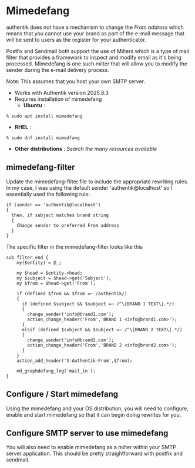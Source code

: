 # Mimedefang
authentik does not have a mechanism to change the _From address_ which means that you cannot use your brand as part of the e-mail message that will be sent to users as the register for your authenticator.

Postfix and Sendmail both support the use of Milters which is a type of mail filter that provides a framework to inspect and modify email as it's being processed.  Mimedefang is one such milter that will allow you to modify the sender during the e-mail delivery process.

Note: This assumes that you host your own SMTP server.

- Works with Authentik version 2025.8.3
- Requires installation of mimedefang
  * **Ubuntu** :
```
% sudo apt install mimedefang
```
  * **RHEL** :
```
% sudo dnf install mimedfang
```
  * **Other distributions** : _Search the many resources available_

## mimedefang-filter
Update the mimedefang-filter file to include the appropriate rewriting rules.
In my case, I was using the default sender 'authentik@localhost' so I essentially used the following rule:

```
if (sender == 'authentik@localhost')
{
  then, if subject matches brand string
  {
    Change sender to preferred From address
  }
}
```

The specific filter in the mimedefang-filter looks like this

```
sub filter_end {
    my($entity) = @_;

    my $head = $entity->head;
    my $subject = $head->get('Subject');
    my $from = $head->get('From');

    if (defined $from && $from =~ /authentik/)
    {
      if (defined $subject && $subject =~ /^\[BRAND 1 TEXT\].*/)
      {
        change_sender('info@brand1.com');
        action_change_header('From','BRAND 1 <info@brand1.com>');
      }
      elsif (defined $subject && $subject =~ /^\[BRAND 2 TEXT\].*/)
      {
        change_sender('info@brand2.com');
        action_change_header('From','BRAND 2 <info@brand2.com>'); 
      }
    }
    action_add_header('X-Authentik-From',$from);

    md_graphdefang_log('mail_in');
}
```

## Configure / Start mimedefang
Using the mimedefang and your OS distribution, you will need to configure, enable and start mimedefang so that it can begin doing rewrites for you.

## Configure SMTP server to use mimedefang
You will also need to enable mimedefang as a milter within your SMTP server application.  This should be pretty straightforward with postfix and sendmail.

